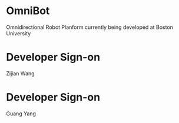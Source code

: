 # OmniBot
Omnidirectional Robot Planform currently being developed at Boston University

# Developer Sign-on
Zijian Wang

# Developer Sign-on
Guang Yang
